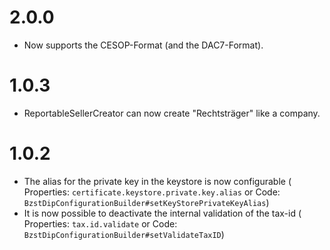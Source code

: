 # 2.0.0

* Now supports the CESOP-Format (and the DAC7-Format).

# 1.0.3

* ReportableSellerCreator can now create "Rechtsträger" like a company.

# 1.0.2

* The alias for the private key in the keystore is now configurable (
  Properties: `certificate.keystore.private.key.alias` or
  Code: `BzstDipConfigurationBuilder#setKeyStorePrivateKeyAlias`)
* It is now possible to deactivate the internal validation of the tax-id (
  Properties: `tax.id.validate` or
  Code: `BzstDipConfigurationBuilder#setValidateTaxID`)
